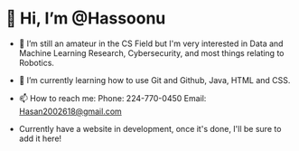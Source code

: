 # 👋 Hi, I’m @Hassoonu
- 👀 I’m still an amateur in the CS Field but I'm very interested in Data and Machine Learning Research, Cybersecurity, and most things relating to Robotics.
- 🌱 I’m currently learning how to use Git and Github, Java, HTML and CSS.
- 📫 How to reach me:
                       Phone: 224-770-0450
                       Email: Hasan2002618@gmail.com

- Currently have a website in development, once it's done, I'll be sure to add it here!

<!---
Hassoonu/Hassoonu is a ✨ special ✨ repository because its `README.md` (this file) appears on your GitHub profile.
You can click the Preview link to take a look at your changes.
--->
